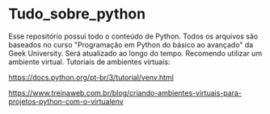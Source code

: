 # Tudo_sobre_python
Esse repositório possui todo o conteúdo de Python. Todos os arquivos são baseados no curso "Programação em Python do básico ao avançado" da Geek University. Será atualizado ao longo do tempo. Recomendo utilizar um ambiente virtual.
Tutoriais de ambientes virtuais:

https://docs.python.org/pt-br/3/tutorial/venv.html

https://www.treinaweb.com.br/blog/criando-ambientes-virtuais-para-projetos-python-com-o-virtualenv
